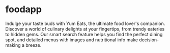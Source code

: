 # foodapp
 Indulge your taste buds with Yum Eats, the ultimate food lover's companion. Discover a world of culinary delights at your fingertips, from trendy eateries to hidden gems. Our smart search feature helps you find the perfect dining spot, and detailed menus with images and nutritional info make decision-making a breeze. 
